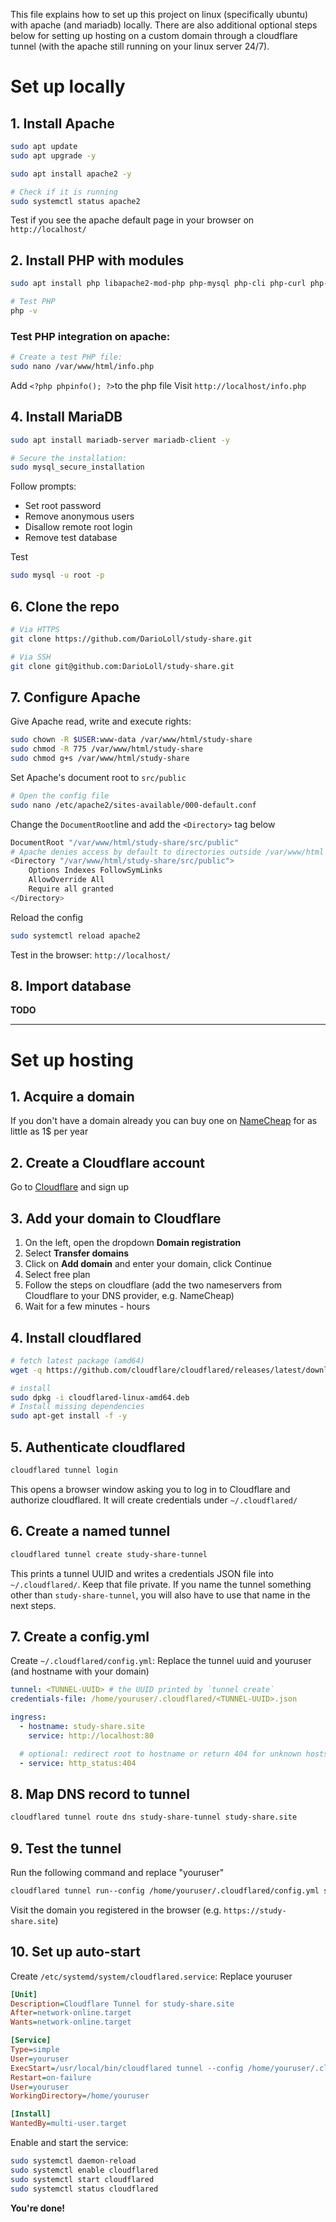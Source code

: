 This file explains how to set up this project on linux (specifically ubuntu) with apache (and mariadb) locally. 
There are also additional optional steps below for setting up hosting on a custom domain through a cloudflare tunnel (with the apache still running on your linux server 24/7).

# Set up locally

## 1. Install Apache
```bash
sudo apt update
sudo apt upgrade -y

sudo apt install apache2 -y

# Check if it is running
sudo systemctl status apache2
```

Test if you see the apache default page in your browser on `http://localhost/`

## 2. Install PHP with modules
```bash
sudo apt install php libapache2-mod-php php-mysql php-cli php-curl php-xml php-mbstring -y

# Test PHP
php -v
```

### Test PHP integration on apache:
```bash
# Create a test PHP file:
sudo nano /var/www/html/info.php
```
Add `<?php phpinfo(); ?>`to the php file
Visit `http://localhost/info.php`

## 4. Install MariaDB
```bash
sudo apt install mariadb-server mariadb-client -y

# Secure the installation:
sudo mysql_secure_installation
```
Follow prompts:
- Set root password
- Remove anonymous users
- Disallow remote root login
- Remove test database

Test
```bash
sudo mysql -u root -p
```

## 6. Clone the repo
```bash
# Via HTTPS
git clone https://github.com/DarioLoll/study-share.git

# Via SSH
git clone git@github.com:DarioLoll/study-share.git
```

## 7. Configure Apache

Give Apache read, write and execute rights:
```bash
sudo chown -R $USER:www-data /var/www/html/study-share
sudo chmod -R 775 /var/www/html/study-share
sudo chmod g+s /var/www/html/study-share
```

Set Apache's document root to `src/public`
```bash
# Open the config file
sudo nano /etc/apache2/sites-available/000-default.conf
```

Change the `DocumentRoot`line and add the `<Directory>` tag below
```bash
DocumentRoot "/var/www/html/study-share/src/public"
# Apache denies access by default to directories outside /var/www/html
<Directory "/var/www/html/study-share/src/public">
    Options Indexes FollowSymLinks
    AllowOverride All
    Require all granted
</Directory>
```

Reload the config
```bash
sudo systemctl reload apache2
```

Test in the browser: `http://localhost/`

## 8. Import database

**TODO**

---
# Set up hosting

## 1. Acquire a domain

If you don't have a domain already you can buy one on [NameCheap](https://www.nemacheap.com) for as little as 1$ per year

## 2. Create a Cloudflare account

Go to [Cloudflare](www.cloudflare.com) and sign up

## 3. Add your domain to Cloudflare

1. On the left, open the dropdown **Domain registration**
2. Select **Transfer domains**
3. Click on **Add domain** and enter your domain, click Continue
4. Select free plan
5. Follow the steps on cloudflare (add the two nameservers from Cloudflare to your DNS provider, e.g. NameCheap)
6. Wait for a few minutes - hours

## 4.  Install cloudflared

```bash
# fetch latest package (amd64)
wget -q https://github.com/cloudflare/cloudflared/releases/latest/download/cloudflared-linux-amd64.deb

# install
sudo dpkg -i cloudflared-linux-amd64.deb
# Install missing dependencies
sudo apt-get install -f -y
```

## 5. Authenticate cloudflared

```bash
cloudflared tunnel login
```
This opens a browser window asking you to log in to Cloudflare and authorize cloudflared. It will create credentials under `~/.cloudflared/`

## 6. Create a named tunnel

```bash
cloudflared tunnel create study-share-tunnel
```
This prints a tunnel UUID and writes a credentials JSON file into `~/.cloudflared/`. Keep that file private.
If you name the tunnel something other than `study-share-tunnel`, you will also have to use that name in the next steps.

## 7.  Create a config.yml

Create `~/.cloudflared/config.yml`:
Replace the tunnel uuid and youruser (and hostname with your domain)
```yaml
tunnel: <TUNNEL-UUID> # the UUID printed by `tunnel create`
credentials-file: /home/youruser/.cloudflared/<TUNNEL-UUID>.json

ingress:
  - hostname: study-share.site
    service: http://localhost:80

  # optional: redirect root to hostname or return 404 for unknown hosts
  - service: http_status:404
```

## 8. Map DNS record to tunnel

```bash
cloudflared tunnel route dns study-share-tunnel study-share.site
```

## 9. Test the tunnel

Run the following command and replace "youruser"
```bash
cloudflared tunnel run--config /home/youruser/.cloudflared/config.yml study-share-tunnel
```
Visit the domain you registered in the browser (e.g. `https://study-share.site`)

## 10. Set up auto-start

Create `/etc/systemd/system/cloudflared.service`:
Replace youruser
```ini
[Unit]
Description=Cloudflare Tunnel for study-share.site
After=network-online.target
Wants=network-online.target

[Service]
Type=simple
User=youruser
ExecStart=/usr/local/bin/cloudflared tunnel --config /home/youruser/.cloudflared/config.yml run study-share-tunnel
Restart=on-failure
User=youruser
WorkingDirectory=/home/youruser

[Install]
WantedBy=multi-user.target
```

Enable and start the service:

```bash
sudo systemctl daemon-reload
sudo systemctl enable cloudflared
sudo systemctl start cloudflared
sudo systemctl status cloudflared
```

**You're done!**
